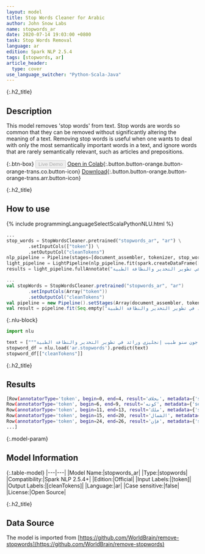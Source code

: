```yaml
---
layout: model
title: Stop Words Cleaner for Arabic
author: John Snow Labs
name: stopwords_ar
date: 2020-07-14 19:03:00 +0800
task: Stop Words Removal
language: ar
edition: Spark NLP 2.5.4
tags: [stopwords, ar]
article_header:
  type: cover
use_language_switcher: "Python-Scala-Java"
---
```


{:.h2_title}
## Description
This model removes 'stop words' from text. Stop words are words so common that they can be removed without significantly altering the meaning of a text. Removing stop words is useful when one wants to deal with only the most semantically important words in a text, and ignore words that are rarely semantically relevant, such as articles and prepositions.

{:.btn-box}
<button class="button button-orange" disabled>Live Demo</button>
[Open in Colab](https://colab.research.google.com/github/JohnSnowLabs/spark-nlp-workshop/blob/b2eb08610dd49d5b15077cc499a94b4ec1e8b861/jupyter/annotation/english/stop-words/StopWordsCleaner.ipynb){:.button.button-orange.button-orange-trans.co.button-icon}
[Download](https://s3.amazonaws.com/auxdata.johnsnowlabs.com/public/models/stopwords_ar_ar_2.5.4_2.4_1594742440256.zip){:.button.button-orange.button-orange-trans.arr.button-icon}

{:.h2_title}
## How to use

<div class="tabs-box" markdown="1">

{% include programmingLanguageSelectScalaPythonNLU.html %}

```python
...
stop_words = StopWordsCleaner.pretrained("stopwords_ar", "ar") \
        .setInputCols(["token"]) \
        .setOutputCol("cleanTokens")
nlp_pipeline = Pipeline(stages=[document_assembler, tokenizer, stop_words])
light_pipeline = LightPipeline(nlp_pipeline.fit(spark.createDataFrame([['']]).toDF("text")))
results = light_pipeline.fullAnnotate("بخلاف كونه ملك الشمال ، فإن جون سنو طبيب إنجليزي ورائد في تطوير التخدير والنظافة الطبية.")
```

```scala
...
val stopWords = StopWordsCleaner.pretrained("stopwords_ar", "ar")
        .setInputCols(Array("token"))
        .setOutputCol("cleanTokens")
val pipeline = new Pipeline().setStages(Array(document_assembler, tokenizer, stopWords))
val result = pipeline.fit(Seq.empty["بخلاف كونه ملك الشمال ، فإن جون سنو طبيب إنجليزي ورائد في تطوير التخدير والنظافة الطبية."].toDS.toDF("text")).transform(data)
```

{:.nlu-block}
```python
import nlu

text = ["""بخلاف كونه ملك الشمال ، فإن جون سنو طبيب إنجليزي ورائد في تطوير التخدير والنظافة الطبية"""]
stopword_df = nlu.load('ar.stopwords').predict(text)
stopword_df[["cleanTokens"]]
```

</div>

{:.h2_title}
## Results

```bash
[Row(annotatorType='token', begin=0, end=4, result='بخلاف', metadata={'sentence': '0'}),
Row(annotatorType='token', begin=6, end=9, result='كونه', metadata={'sentence': '0'}),
Row(annotatorType='token', begin=11, end=13, result='ملك', metadata={'sentence': '0'}),
Row(annotatorType='token', begin=15, end=20, result='الشمال', metadata={'sentence': '0'}),
Row(annotatorType='token', begin=24, end=26, result='فإن', metadata={'sentence': '0'}),
...]
```

{:.model-param}
## Model Information

{:.table-model}
|---|---|
|Model Name:|stopwords_ar|
|Type:|stopwords|
|Compatibility:|Spark NLP 2.5.4+|
|Edition:|Official|
|Input Labels:|[token]|
|Output Labels:|[cleanTokens]|
|Language:|ar|
|Case sensitive:|false|
|License:|Open Source|

{:.h2_title}
## Data Source
The model is imported from [https://github.com/WorldBrain/remove-stopwords](https://github.com/WorldBrain/remove-stopwords)
